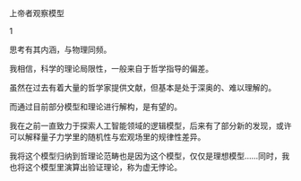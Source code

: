 上帝者观察模型

1

思考有其内涵，与物理同频。

我相信，科学的理论局限性，一般来自于哲学指导的偏差。

虽然在过去有着大量的哲学家提供文献，但基本是处于深奥的、难以理解的。

而通过目前部分模型和理论进行解构，是有望的。

我在之前一直致力于探索人工智能领域的逻辑模型，后来有了部分新的发现，或许可以解释量子力学里的随机性与宏观场里的规律性差异。

我将这个模型归纳到哲理论范畴也是因为这个模型，仅仅是理想模型……同时，我也将这个模型里演算出验证理论，称为虚无悖论。